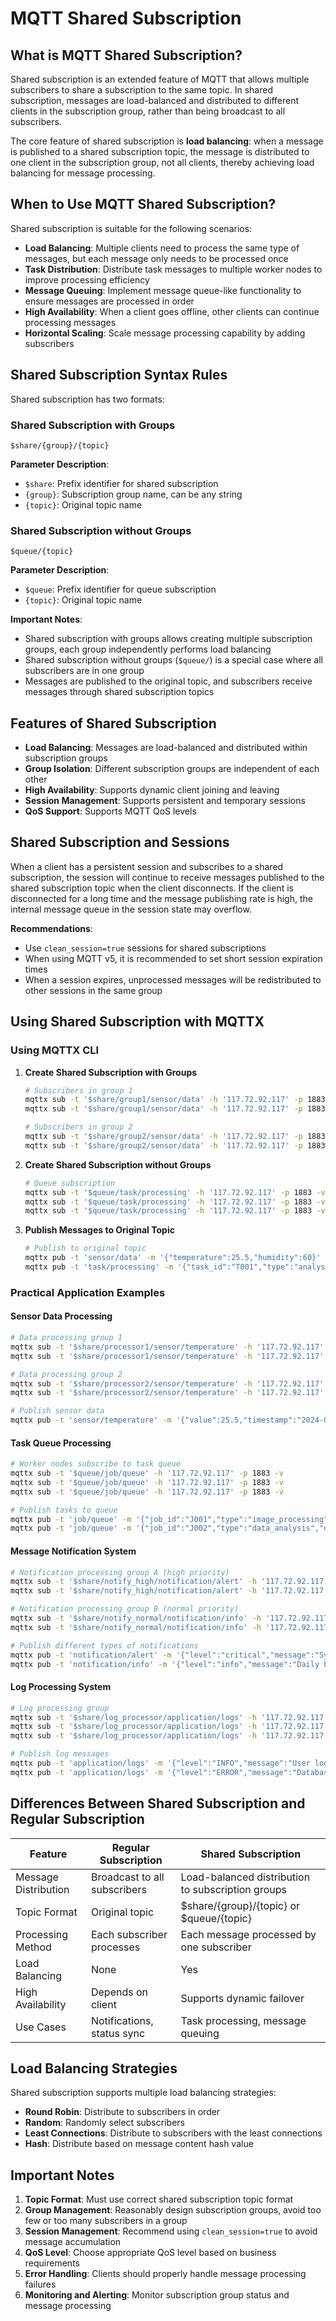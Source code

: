 # MQTT Shared Subscription

## What is MQTT Shared Subscription?

Shared subscription is an extended feature of MQTT that allows multiple subscribers to share a subscription to the same topic. In shared subscription, messages are load-balanced and distributed to different clients in the subscription group, rather than being broadcast to all subscribers.

The core feature of shared subscription is **load balancing**: when a message is published to a shared subscription topic, the message is distributed to one client in the subscription group, not all clients, thereby achieving load balancing for message processing.

## When to Use MQTT Shared Subscription?

Shared subscription is suitable for the following scenarios:

- **Load Balancing**: Multiple clients need to process the same type of messages, but each message only needs to be processed once
- **Task Distribution**: Distribute task messages to multiple worker nodes to improve processing efficiency
- **Message Queuing**: Implement message queue-like functionality to ensure messages are processed in order
- **High Availability**: When a client goes offline, other clients can continue processing messages
- **Horizontal Scaling**: Scale message processing capability by adding subscribers

## Shared Subscription Syntax Rules

Shared subscription has two formats:

### Shared Subscription with Groups

```text
$share/{group}/{topic}
```

**Parameter Description**:

- `$share`: Prefix identifier for shared subscription
- `{group}`: Subscription group name, can be any string
- `{topic}`: Original topic name

### Shared Subscription without Groups

```text
$queue/{topic}
```

**Parameter Description**:

- `$queue`: Prefix identifier for queue subscription
- `{topic}`: Original topic name

**Important Notes**:

- Shared subscription with groups allows creating multiple subscription groups, each group independently performs load balancing
- Shared subscription without groups (`$queue/`) is a special case where all subscribers are in one group
- Messages are published to the original topic, and subscribers receive messages through shared subscription topics

## Features of Shared Subscription

- **Load Balancing**: Messages are load-balanced and distributed within subscription groups
- **Group Isolation**: Different subscription groups are independent of each other
- **High Availability**: Supports dynamic client joining and leaving
- **Session Management**: Supports persistent and temporary sessions
- **QoS Support**: Supports MQTT QoS levels

## Shared Subscription and Sessions

When a client has a persistent session and subscribes to a shared subscription, the session will continue to receive messages published to the shared subscription topic when the client disconnects. If the client is disconnected for a long time and the message publishing rate is high, the internal message queue in the session state may overflow.

**Recommendations**:

- Use `clean_session=true` sessions for shared subscriptions
- When using MQTT v5, it is recommended to set short session expiration times
- When a session expires, unprocessed messages will be redistributed to other sessions in the same group

## Using Shared Subscription with MQTTX

### Using MQTTX CLI

1. **Create Shared Subscription with Groups**

   ```bash
   # Subscribers in group 1
   mqttx sub -t '$share/group1/sensor/data' -h '117.72.92.117' -p 1883 -v
   mqttx sub -t '$share/group1/sensor/data' -h '117.72.92.117' -p 1883 -v
   
   # Subscribers in group 2
   mqttx sub -t '$share/group2/sensor/data' -h '117.72.92.117' -p 1883 -v
   mqttx sub -t '$share/group2/sensor/data' -h '117.72.92.117' -p 1883 -v
   ```

2. **Create Shared Subscription without Groups**

   ```bash
   # Queue subscription
   mqttx sub -t '$queue/task/processing' -h '117.72.92.117' -p 1883 -v
   mqttx sub -t '$queue/task/processing' -h '117.72.92.117' -p 1883 -v
   mqttx sub -t '$queue/task/processing' -h '117.72.92.117' -p 1883 -v
   ```

3. **Publish Messages to Original Topic**

   ```bash
   # Publish to original topic
   mqttx pub -t 'sensor/data' -m '{"temperature":25.5,"humidity":60}' -h '117.72.92.117' -p 1883
   mqttx pub -t 'task/processing' -m '{"task_id":"T001","type":"analysis"}' -h '117.72.92.117' -p 1883
   ```

### Practical Application Examples

#### Sensor Data Processing

```bash
# Data processing group 1
mqttx sub -t '$share/processor1/sensor/temperature' -h '117.72.92.117' -p 1883 -v
mqttx sub -t '$share/processor1/sensor/temperature' -h '117.72.92.117' -p 1883 -v

# Data processing group 2
mqttx sub -t '$share/processor2/sensor/temperature' -h '117.72.92.117' -p 1883 -v
mqttx sub -t '$share/processor2/sensor/temperature' -h '117.72.92.117' -p 1883 -v

# Publish sensor data
mqttx pub -t 'sensor/temperature' -m '{"value":25.5,"timestamp":"2024-01-01T12:00:00Z"}' -h '117.72.92.117' -p 1883
```

#### Task Queue Processing

```bash
# Worker nodes subscribe to task queue
mqttx sub -t '$queue/job/queue' -h '117.72.92.117' -p 1883 -v
mqttx sub -t '$queue/job/queue' -h '117.72.92.117' -p 1883 -v
mqttx sub -t '$queue/job/queue' -h '117.72.92.117' -p 1883 -v

# Publish tasks to queue
mqttx pub -t 'job/queue' -m '{"job_id":"J001","type":"image_processing","data":"base64..."}' -h '117.72.92.117' -p 1883
mqttx pub -t 'job/queue' -m '{"job_id":"J002","type":"data_analysis","data":"csv_data"}' -h '117.72.92.117' -p 1883
```

#### Message Notification System

```bash
# Notification processing group A (high priority)
mqttx sub -t '$share/notify_high/notification/alert' -h '117.72.92.117' -p 1883 -v
mqttx sub -t '$share/notify_high/notification/alert' -h '117.72.92.117' -p 1883 -v

# Notification processing group B (normal priority)
mqttx sub -t '$share/notify_normal/notification/info' -h '117.72.92.117' -p 1883 -v
mqttx sub -t '$share/notify_normal/notification/info' -h '117.72.92.117' -p 1883 -v

# Publish different types of notifications
mqttx pub -t 'notification/alert' -m '{"level":"critical","message":"System overload"}' -h '117.72.92.117' -p 1883
mqttx pub -t 'notification/info' -m '{"level":"info","message":"Daily backup completed"}' -h '117.72.92.117' -p 1883
```

#### Log Processing System

```bash
# Log processing group
mqttx sub -t '$share/log_processor/application/logs' -h '117.72.92.117' -p 1883 -v
mqttx sub -t '$share/log_processor/application/logs' -h '117.72.92.117' -p 1883 -v
mqttx sub -t '$share/log_processor/application/logs' -h '117.72.92.117' -p 1883 -v

# Publish log messages
mqttx pub -t 'application/logs' -m '{"level":"INFO","message":"User login successful","user_id":"123"}' -h '117.72.92.117' -p 1883
mqttx pub -t 'application/logs' -m '{"level":"ERROR","message":"Database connection failed","error":"timeout"}' -h '117.72.92.117' -p 1883
```

## Differences Between Shared Subscription and Regular Subscription

| Feature | Regular Subscription | Shared Subscription |
|---------|---------------------|-------------------|
| Message Distribution | Broadcast to all subscribers | Load-balanced distribution to subscription groups |
| Topic Format | Original topic | $share/{group}/{topic} or $queue/{topic} |
| Processing Method | Each subscriber processes | Each message processed by one subscriber |
| Load Balancing | None | Yes |
| High Availability | Depends on client | Supports dynamic failover |
| Use Cases | Notifications, status sync | Task processing, message queuing |

## Load Balancing Strategies

Shared subscription supports multiple load balancing strategies:

- **Round Robin**: Distribute to subscribers in order
- **Random**: Randomly select subscribers
- **Least Connections**: Distribute to subscribers with the least connections
- **Hash**: Distribute based on message content hash value

## Important Notes

1. **Topic Format**: Must use correct shared subscription topic format
2. **Group Management**: Reasonably design subscription groups, avoid too few or too many subscribers in a group
3. **Session Management**: Recommend using `clean_session=true` to avoid message accumulation
4. **QoS Level**: Choose appropriate QoS level based on business requirements
5. **Error Handling**: Clients should properly handle message processing failures
6. **Monitoring and Alerting**: Monitor subscription group status and message processing

